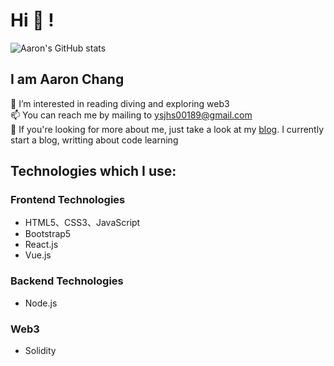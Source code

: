 # Hi 👋 !
![Aaron's GitHub stats](https://github-readme-stats.vercel.app/api?username=aaron-eth&show_icons=true&theme=radical)
## I am Aaron Chang
👀 I’m interested in reading diving and exploring web3<br>
📫 You can reach me by mailing to ysjhs00189@gmail.com<br>
💞️ If you're looking for more about me, just take a look at my [blog](https://medium.com/@aaron.eth). I currently start a blog, writting about code learning<br>

## Technologies which I use:
### Frontend Technologies
- HTML5、CSS3、JavaScript
- Bootstrap5
- React.js
- Vue.js
### Backend Technologies
- Node.js
### Web3
- Solidity

<!--
**aaron-eth/aaron-eth** is a ✨ _special_ ✨ repository because its `README.md` (this file) appears on your GitHub profile.

Here are some ideas to get you started:

- 🔭 I’m currently working on ...
- 🌱 I’m currently learning ...
- 👯 I’m looking to collaborate on ...
- 🤔 I’m looking for help with ...
- 💬 Ask me about ...
- 📫 How to reach me: ...
- 😄 Pronouns: ...
- ⚡ Fun fact: ...
-->
